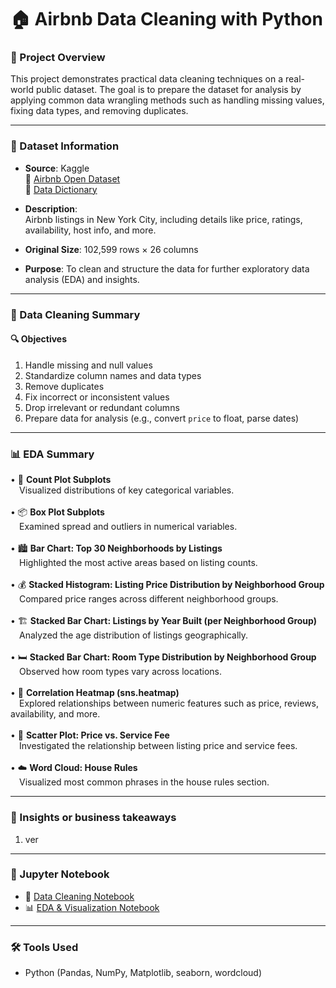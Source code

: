 # 🏠 Airbnb Data Cleaning with Python

### 📌 Project Overview
This project demonstrates practical data cleaning techniques on a real-world public dataset. The goal is to prepare the dataset for analysis by applying common data wrangling methods such as handling missing values, fixing data types, and removing duplicates.

---

### 📎 Dataset Information
- **Source**: Kaggle  
🔗 [Airbnb Open Dataset](https://www.kaggle.com/datasets/arianazmoudeh/airbnbopendata)  
🔗 [Data Dictionary](https://docs.google.com/spreadsheets/d/1b_dvmyhb_kAJhUmv81rAxl4KcXn0Pymz/edit?gid=1967362979#gid=1967362979)

- **Description**:  
  Airbnb listings in New York City, including details like price, ratings, availability, host info, and more.

- **Original Size**: 102,599 rows × 26 columns  
- **Purpose**: To clean and structure the data for further exploratory data analysis (EDA) and insights.

---

### 🧼 Data Cleaning Summary

#### 🔍 Objectives
1. Handle missing and null values  
2. Standardize column names and data types  
3. Remove duplicates  
4. Fix incorrect or inconsistent values  
5. Drop irrelevant or redundant columns  
6. Prepare data for analysis (e.g., convert `price` to float, parse dates)

---
### 📊 EDA Summary
•	📌 **Count Plot Subplots**<br>
&emsp;Visualized distributions of key categorical variables.<br>
<br>
•	📦 **Box Plot Subplots**<br>
&emsp;Examined spread and outliers in numerical variables.<br>
<br>
•	🏙️ **Bar Chart: Top 30 Neighborhoods by Listings**<br>
&emsp;Highlighted the most active areas based on listing counts.<br>
<br>
•	💰 **Stacked Histogram: Listing Price Distribution by Neighborhood Group**<br>
&emsp;Compared price ranges across different neighborhood groups.<br>
<br>
•	🏗️ **Stacked Bar Chart: Listings by Year Built (per Neighborhood Group)**<br>
&emsp;Analyzed the age distribution of listings geographically.<br>
<br>
•	🛏️ **Stacked Bar Chart: Room Type Distribution by Neighborhood Group**<br>
&emsp;Observed how room types vary across locations.<br>
<br>
•	🧊 **Correlation Heatmap (sns.heatmap)**<br>
&emsp;Explored relationships between numeric features such as price, reviews, availability, and more.<br>
<br>
•	📍 **Scatter Plot: Price vs. Service Fee**<br>
&emsp;Investigated the relationship between listing price and service fees.<br>
<br>
•	☁️ **Word Cloud: House Rules**<br>
&emsp;Visualized most common phrases in the house rules section.<br>

---
### 🧠 Insights or business takeaways
1. ver
---
### 📓 Jupyter Notebook
- 🧹 [Data Cleaning Notebook](notebooks/1_data_cleaning_airbnb.ipynb)  
- 📊 [EDA & Visualization Notebook](notebooks/2_eda_visualization_airbnb.ipynb) 

---
### 🛠 Tools Used
- Python (Pandas, NumPy, Matplotlib, seaborn, wordcloud)


